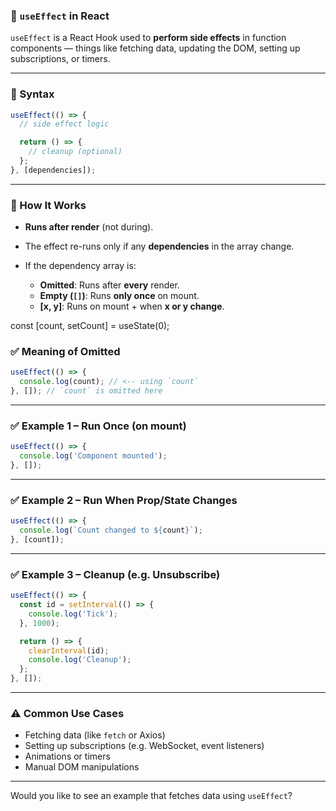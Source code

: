### 🔄 `useEffect` in React

`useEffect` is a React Hook used to **perform side effects** in function components — things like fetching data, updating the DOM, setting up subscriptions, or timers.

---

### 🧠 Syntax

```jsx
useEffect(() => {
  // side effect logic

  return () => {
    // cleanup (optional)
  };
}, [dependencies]);
```

---

### 📌 How It Works

* **Runs after render** (not during).
* The effect re-runs only if any **dependencies** in the array change.
* If the dependency array is:

  * **Omitted**: Runs after **every** render.
  * **Empty (`[]`)**: Runs **only once** on mount.
  * **\[x, y]**: Runs on mount + when **x or y change**.

const [count, setCount] = useState(0);

### ✅ Meaning of Omitted
```jsx
useEffect(() => {
  console.log(count); // <-- using `count`
}, []); // `count` is omitted here
```
---

### ✅ Example 1 – Run Once (on mount)

```jsx
useEffect(() => {
  console.log('Component mounted');
}, []);
```

---

### ✅ Example 2 – Run When Prop/State Changes

```jsx
useEffect(() => {
  console.log(`Count changed to ${count}`);
}, [count]);
```

---

### ✅ Example 3 – Cleanup (e.g. Unsubscribe)

```jsx
useEffect(() => {
  const id = setInterval(() => {
    console.log('Tick');
  }, 1000);

  return () => {
    clearInterval(id);
    console.log('Cleanup');
  };
}, []);
```

---

### ⚠️ Common Use Cases

* Fetching data (like `fetch` or Axios)
* Setting up subscriptions (e.g. WebSocket, event listeners)
* Animations or timers
* Manual DOM manipulations

---

Would you like to see an example that fetches data using `useEffect`?
